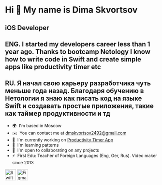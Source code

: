 Hi 👋 My name is Dima Skvortsov
===============================

iOS Developer
-------------

ENG. I started my developers career less than 1 year ago. Thanks to bootcamp Netology I know how to write code in Swift and create simple apps like productivity timer etc 
-------------
RU. Я начал свою карьеру разработчика чуть меньше года назад. Благодаря обучению в Нетологии я знаю как писать код на языке Swift и создавать простые приложения, такие как таймер продуктивности и тд
-------------

*   🌍  I'm based in Moscow
*   ✉️  You can contact me at [dmskvortsov2492@gmail.com](mailto:dmskvortsov2492@gmail.com)
*   🚀  I'm currently working on [Productivity Timer App](https://github.com/redbuilderOne/ProductivityTimer---Showcase-Apps)
*   🧠  I'm learning patterns
*   🤝  I'm open to collaborating on any projects
*   ⚡  First Edu: Teacher of Foreign Languages (Eng, Ger, Rus). Video maker since 2013

<p align="left"> <a href="https://developer.apple.com/swift/" target="_blank" rel="noreferrer"><img src="https://raw.githubusercontent.com/danielcranney/readme-generator/main/public/icons/skills/swift-colored.svg" width="36" height="36" alt="Swift" /></a> <a href="https://www.figma.com/" target="_blank" rel="noreferrer"><img src="https://raw.githubusercontent.com/danielcranney/readme-generator/main/public/icons/skills/figma-colored.svg" width="36" height="36" alt="Figma" /></a> </p>
